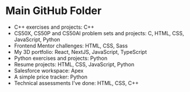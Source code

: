 # Main GitHub Folder

- C++ exercises and projects: C++
- CS50X, CS50P and CS50AI problem sets and projects: C, HTML, CSS, JavaScript, Python
- Frontend Mentor challenges: HTML, CSS, Sass
- My 3D portfolio: React, NextJS, JavaScript, TypeScript
- Python exercises and projects: Python
- Resume projects: HTML, CSS, JavaScript, Python
- Salesforce workspace: Apex
- A simple price tracker: Python
- Technical assessments I've done: HTML, CSS, C++
